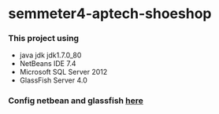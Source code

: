 # semmeter4-aptech-shoeshop
### This project using 
 - java jdk jdk1.7.0_80 
 - NetBeans IDE 7.4
 - Microsoft SQL Server 2012
 - GlassFish Server 4.0

### Config netbean and glassfish [here](https://netbeans.org/kb/docs/websvc/jax-ws.html#extschema)
 